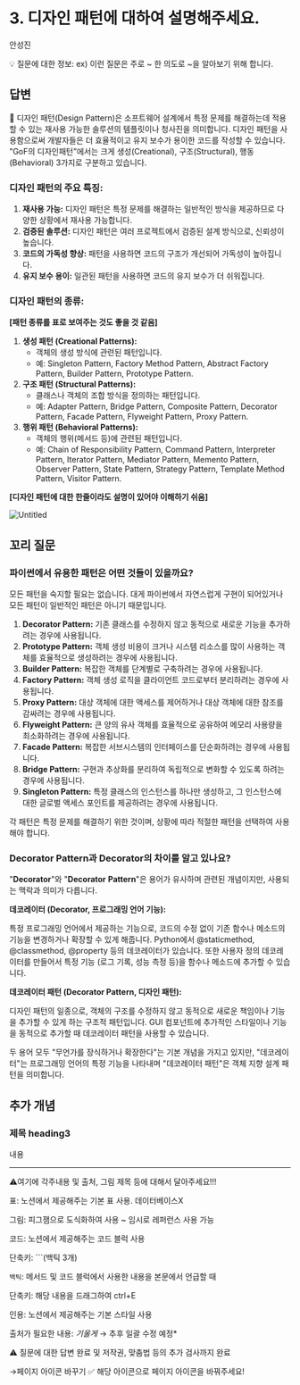 # 3. 디자인 패턴에 대하여 설명해주세요.

안성진

💡 질문에 대한 정보: ex) 이런 질문은 주로 ~ 한 의도로 ~을 알아보기 위해 합니다.

## 답변

<aside>
📌 디자인 패턴(Design Pattern)은 소프트웨어 설계에서 특정 문제를 해결하는데 적용할 수 있는 재사용 가능한 솔루션의 템플릿이나 청사진을 의미합니다. 디자인 패턴을 사용함으로써 개발자들은 더 효율적이고 유지 보수가 용이한 코드를 작성할 수 있습니다.
”GoF의 디자인패턴”에서는 크게 생성(Creational), 구조(Structural), 행동(Behavioral) 3가지로 구분하고 있습니다.

</aside>

### **디자인 패턴의 주요 특징:**

1. **재사용 가능:** 디자인 패턴은 특정 문제를 해결하는 일반적인 방식을 제공하므로 다양한 상황에서 재사용 가능합니다.
2. **검증된 솔루션:** 디자인 패턴은 여러 프로젝트에서 검증된 설계 방식으로, 신뢰성이 높습니다.
3. **코드의 가독성 향상:** 패턴을 사용하면 코드의 구조가 개선되어 가독성이 높아집니다.
4. **유지 보수 용이:** 일관된 패턴을 사용하면 코드의 유지 보수가 더 쉬워집니다.

### **디자인 패턴의 종류:**

**[패턴 종류를 표로 보여주는 것도 좋을 것 같음]**

1. **생성 패턴 (Creational Patterns):**
    - 객체의 생성 방식에 관련된 패턴입니다.
    - 예: Singleton Pattern, Factory Method Pattern, Abstract Factory Pattern, Builder Pattern, Prototype Pattern.
2. **구조 패턴 (Structural Patterns):**
    - 클래스나 객체의 조합 방식을 정의하는 패턴입니다.
    - 예: Adapter Pattern, Bridge Pattern, Composite Pattern, Decorator Pattern, Facade Pattern, Flyweight Pattern, Proxy Pattern.
3. **행위 패턴 (Behavioral Patterns):**
    - 객체의 행위(메서드 등)에 관련된 패턴입니다.
    - 예: Chain of Responsibility Pattern, Command Pattern, Interpreter Pattern, Iterator Pattern, Mediator Pattern, Memento Pattern, Observer Pattern, State Pattern, Strategy Pattern, Template Method Pattern, Visitor Pattern.

**[디자인 패턴에 대한 한줄이라도 설명이 있어야 이해하기 쉬움]**

![Untitled](Untitled%2024.png)

## **꼬리 질문**

### 파이썬에서 유용한 패턴은 어떤 것들이 있을까요?

모든 패턴을 숙지할 필요는 없습니다. 대게 파이썬에서 자연스럽게 구현이 되어있거나 모든 패턴이 일반적인 패턴은 아니기 때문입니다.

1. **Decorator Pattern:** 기존 클래스를 수정하지 않고 동적으로 새로운 기능을 추가하려는 경우에 사용됩니다.
2. **Prototype Pattern:** 객체 생성 비용이 크거나 시스템 리소스를 많이 사용하는 객체를 효율적으로 생성하려는 경우에 사용됩니다.
3. **Builder Pattern:** 복잡한 객체를 단계별로 구축하려는 경우에 사용됩니다.
4. **Factory Pattern:** 객체 생성 로직을 클라이언트 코드로부터 분리하려는 경우에 사용됩니다.
5. **Proxy Pattern:** 대상 객체에 대한 액세스를 제어하거나 대상 객체에 대한 참조를 감싸려는 경우에 사용됩니다.
6. **Flyweight Pattern:** 큰 양의 유사 객체를 효율적으로 공유하여 메모리 사용량을 최소화하려는 경우에 사용됩니다.
7. **Facade Pattern:** 복잡한 서브시스템의 인터페이스를 단순화하려는 경우에 사용됩니다.
8. **Bridge Pattern:** 구현과 추상화를 분리하여 독립적으로 변화할 수 있도록 하려는 경우에 사용됩니다.
9. **Singleton Pattern:** 특정 클래스의 인스턴스를 하나만 생성하고, 그 인스턴스에 대한 글로벌 액세스 포인트를 제공하려는 경우에 사용됩니다.

각 패턴은 특정 문제를 해결하기 위한 것이며, 상황에 따라 적절한 패턴을 선택하여 사용해야 합니다.

### **Decorator** **Pattern과** **Decorator의** 차이를 알고 있나요?

"**Decorator**"와 "**Decorator** **Pattern**"은 용어가 유사하며 관련된 개념이지만, 사용되는 맥락과 의미가 다릅니다.

**데코레이터 (Decorator, 프로그래밍 언어 기능):**

특정 프로그래밍 언어에서 제공하는 기능으로, 코드의 수정 없이 기존 함수나 메소드의 기능을 변경하거나 확장할 수 있게 해줍니다. Python에서 @staticmethod, @classmethod, @property 등의 데코레이터가 있습니다. 또한 사용자 정의 데코레이터를 만들어서 특정 기능 (로그 기록, 성능 측정 등)을 함수나 메소드에 추가할 수 있습니다.

**데코레이터 패턴 (Decorator Pattern, 디자인 패턴):**

디자인 패턴의 일종으로, 객체의 구조를 수정하지 않고 동적으로 새로운 책임이나 기능을 추가할 수 있게 하는 구조적 패턴입니다. GUI 컴포넌트에 추가적인 스타일이나 기능을 동적으로 추가할 때 데코레이터 패턴을 사용할 수 있습니다.

두 용어 모두 "무언가를 장식하거나 확장한다"는 기본 개념을 가지고 있지만, "데코레이터"는 프로그래밍 언어의 특정 기능을 나타내며 "데코레이터 패턴"은 객체 지향 설계 패턴을 의미합니다. 

## 추가 개념

### **제목 heading3**

내용

---

⚠️여기에 각주내용 및 출처, 그림 제목 등에 대해서 달아주세요!!!

표: 노션에서 제공해주는 기본 표 사용. 데이터베이스X

그림: 피그잼으로 도식화하여 사용 ~ 임시로 레퍼런스 사용 가능

코드: 노션에서 제공해주는 코드 블럭 사용 

단축키: ```(백틱 3개)

`백틱`: 메서드 및 코드 블럭에서 사용한 내용을 본문에서 언급할 때 

단축키: 해당 내용을 드래그하여 ctrl+E

인용: 노션에서 제공해주는 기본 스타일 사용

출처가 필요한 내용: *기울게* → 추후 일괄 수정 예정*

⚠️ 질문에 대한 답변 완료 및 저작권, 맞춤법 등의 추가 검사까지 완료

→페이지 아이콘 바꾸기 ✅ 해당 아이콘으로 페이지 아이콘을 바꿔주세요!